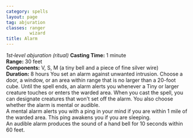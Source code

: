 ```yaml
---
category: spells
layout: page
tag: abjuration
classes: ranger
         wizard
title: Alarm 
---
```

_1st‐level abjuration (ritual)_ 
**Casting Time:** 1 minute    
**Range:** 30 feet    
**Components:** V, S, M (a tiny bell and a piece of fine silver wire)    
**Duration:** 8 hours 
You set an alarm against unwanted intrusion. Choose a door, a window, or an area within range that is no larger than a 20-foot cube. Until the spell ends, an alarm alerts you whenever a Tiny or larger creature touches or enters the warded area. When you cast the spell, you can designate creatures that won't set off the alarm. You also choose whether the alarm is mental or audible.    
A mental alarm alerts you with a ping in your mind if you are within 1 mile of the warded area. This ping awakens you if you are sleeping.    
An audible alarm produces the sound of a hand bell for 10 seconds within 60 feet. 